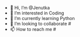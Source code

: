 - 👋 Hi, I’m @Jenutka
- 👀 I’m interested in Coding
- 🌱 I’m currently learning Python
- 💞️ I’m looking to collaborate #
- 📫 How to reach me #

<!---
Jenutka/Jenutka is a ✨ special ✨ repository because its `README.md` (this file) appears on your GitHub profile.
You can click the Preview link to take a look at your changes.
--->
